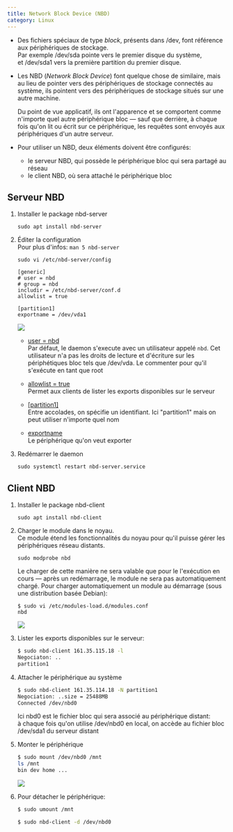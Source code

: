 ```yaml
---
title: Network Block Device (NBD)
category: Linux
---
```


* Des fichiers spéciaux de type *block*, présents dans /dev, font référence aux périphériques de stockage.  
  Par exemple /dev/sda pointe vers le premier disque du système,  
  et /dev/sda1 vers la première partition du premier disque.

* Les NBD (*Network Block Device*) font quelque chose de similaire, mais au lieu de pointer vers des périphériques de stockage connectés au système, ils pointent vers des périphériques de stockage situés sur une autre machine.

  Du point de vue applicatif, ils ont l'apparence et se comportent comme n'importe quel autre périphérique bloc — sauf que derrière, à chaque fois qu'on lit ou écrit sur ce périphérique, les requêtes sont envoyés aux périphériques d'un autre serveur.

* Pour utiliser un NBD, deux éléments doivent être configurés:
    - le serveur NBD, qui possède le périphérique bloc qui sera partagé au réseau
    - le client NBD, où sera attaché le périphérique bloc

## Serveur NBD

1. Installer le package nbd-server

    ```
    sudo apt install nbd-server
    ```

2. Éditer la configuration  
   Pour plus d'infos: `man 5 nbd-server`

    ```
    sudo vi /etc/nbd-server/config
    ```
    ```
    [generic]
    # user = nbd
    # group = nbd
    includir = /etc/nbd-server/conf.d
    allowlist = true

    [partition1]
    exportname = /dev/vda1
    ```

   ![](https://i.imgur.com/hP0qert.png)

   * <ins>user = nbd</ins>  
     Par défaut, le daemon s'execute avec un utilisateur appelé `nbd`. Cet utilisateur n'a pas les droits de lecture et d'écriture sur les périphétiques bloc tels que /dev/vda. Le commenter pour qu'il s'exécute en tant que root

   * <ins>allowlist = true</ins>  
     Permet aux clients de lister les exports disponibles sur le serveur

   * <ins>[partition1]</ins>  
     Entre accolades, on spécifie un identifiant. Ici "partition1" mais on peut utiliser n'importe quel nom

   * <ins>exportname</ins>  
     Le périphérique qu'on veut exporter

3. Redémarrer le daemon

    ```
    sudo systemctl restart nbd-server.service
    ```

## Client NBD

1. Installer le package nbd-client

    ```
    sudo apt install nbd-client
    ```

2. Charger le module dans le noyau.  
   Ce module étend les fonctionnalités du noyau pour qu'il puisse gérer les périphériques réseau distants.

   ```
   sudo modprobe nbd
   ```

   Le charger de cette manière ne sera valable que pour le l'exécution en cours — après un redémarrage, le module ne sera pas automatiquement chargé. Pour charger automatiquement un module au démarrage (sous une distribution basée Debian):

    ```
    $ sudo vi /etc/modules-load.d/modules.conf
    nbd
    ```

    ![](https://i.imgur.com/etEptHF.png)

3. Lister les exports disponibles sur le serveur:

    ``` bash
    $ sudo nbd-client 161.35.115.18 -l
    Negociaton: ..
    partition1
    ```

4. Attacher le périphérique au système

    ``` bash
    $ sudo nbd-client 161.35.114.18 -N partition1
    Negociation: ..size = 25488MB
    Connected /dev/nbd0
    ```

    Ici nbd0 est le fichier bloc qui sera associé au périphérique distant:  
    à chaque fois qu'on utilise /dev/nbd0 en local, on accède au fichier bloc /dev/sda1 du serveur distant

5. Monter le périphérique

    ``` bash
    $ sudo mount /dev/nbd0 /mnt
    ls /mnt
    bin dev home ...
    ```

    ![](https://i.imgur.com/8k5qinl.png)

6. Pour détacher le périphérique:

    ``` bash
    $ sudo umount /mnt

    $ sudo nbd-client -d /dev/nbd0
    ```

